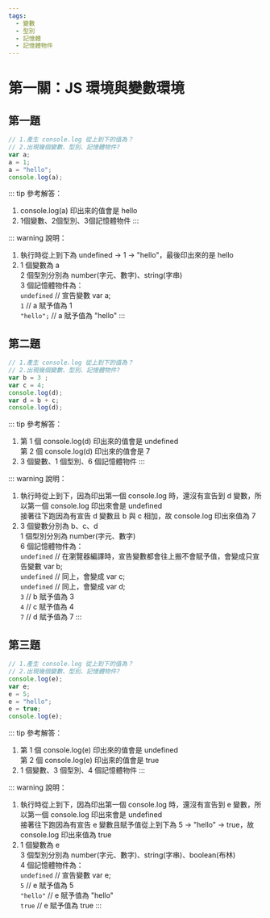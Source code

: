 ```yaml
---
tags: 
  - 變數
  - 型別
  - 記憶體
  - 記憶體物件
---
```


# 第一關：JS 環境與變數環境

## 第一題

``` js
// 1.產生 console.log 從上到下的值為？
// 2.出現幾個變數、型別、記憶體物件?
var a;
a = 1;
a = "hello";
console.log(a);
```

::: tip 參考解答：
1. console.log(a) 印出來的值會是 hello
2. 1個變數、2個型別、3個記憶體物件
:::

::: warning 說明：
1. 執行時從上到下為 undefined -> 1 -> "hello"，最後印出來的是 hello
2. 1 個變數為 a<br />
   2 個型別分別為 number(字元、數字)、string(字串)<br />
   3 個記憶體物件為：<br />
      `undefined`  // 宣告變數 var a;<br />
      `1`  // a 賦予值為 1<br />
      `"hello";` // a 賦予值為 "hello"
:::

## 第二題

``` js
// 1.產生 console.log 從上到下的值為？
// 2.出現幾個變數、型別、記憶體物件?
var b = 3 ;
var c = 4;
console.log(d);
var d = b + c;
console.log(d);
```

::: tip 參考解答：
1. 第 1 個 console.log(d) 印出來的值會是 undefined<br />
   第 2 個 console.log(d) 印出來的值會是 7
2. 3 個變數、1 個型別、6 個記憶體物件
:::

::: warning 說明：
1. 執行時從上到下，因為印出第一個 console.log 時，還沒有宣告到 d 變數，所以第一個 console.log 印出來會是 undefined<br />
   接著往下跑因為有宣告 d 變數且 b 與 c 相加，故 console.log 印出來值為 7
2. 3 個變數分別為 b、c、d<br />
   1 個型別分別為 number(字元、數字)<br />
   6 個記憶體物件為：<br />
      `undefined`  // 在瀏覽器編譯時，宣告變數都會往上搬不會賦予值，會變成只宣告變數 var b;<br />
      `undefined`  // 同上，會變成 var c;<br />
      `undefined`  // 同上，會變成 var d;<br />
      `3`  // b 賦予值為 3<br />
      `4` // c 賦予值為 4<br />
      `7` // d 賦予值為 7
:::

## 第三題

``` js
// 1.產生 console.log 從上到下的值為？
// 2.出現幾個變數、型別、記憶體物件?
console.log(e);
var e;
e = 5;
e = "hello";
e = true;
console.log(e);
```

::: tip 參考解答：
1. 第 1 個 console.log(e) 印出來的值會是 undefined<br />
   第 2 個 console.log(e) 印出來的值會是 true
2. 1 個變數、3 個型別、4 個記憶體物件
:::

::: warning 說明：
1. 執行時從上到下，因為印出第一個 console.log 時，還沒有宣告到 e 變數，所以第一個 console.log 印出來會是 undefined<br />
   接著往下跑因為有宣告 e 變數且賦予值從上到下為 5 -> "hello" -> true，故 console.log 印出來值為 true
2. 1 個變數為 e<br />
   3 個型別分別為 number(字元、數字)、string(字串)、boolean(布林)<br />
   4 個記憶體物件為：<br />
      `undefined`  // 宣告變數 var e;<br />
      `5`  // e 賦予值為 5<br />
      `"hello"` // e 賦予值為 "hello"<br />
      `true` // e 賦予值為 true
:::